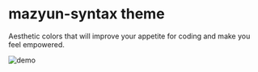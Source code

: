 # mazyun-syntax theme

Aesthetic colors that will improve your appetite for coding and make you feel empowered.

![demo](https://drive.google.com/open?id=1_2Py4DqfCiY0jLlKvthwKYQij2hgkD2i)
